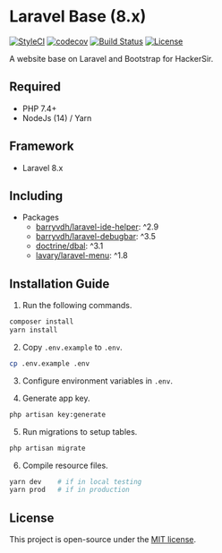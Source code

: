 # Laravel Base (8.x)
[![StyleCI](https://styleci.io/repos/65561499/shield?branch=8.x)](https://styleci.io/repos/65561499)
[![codecov](https://codecov.io/gh/HackerSir/laravel-base/branch/8.x/graph/badge.svg)](https://codecov.io/gh/HackerSir/laravel-base)
[![Build Status](https://travis-ci.org/HackerSir/laravel-base.svg?branch=8.x)](https://travis-ci.org/HackerSir/laravel-base)
[![License](https://img.shields.io/github/license/HackerSir/laravel-base.svg)](https://raw.githubusercontent.com/HackerSir/laravel-base/master/LICENSE)

A website base on Laravel and Bootstrap for HackerSir.

## Required
- PHP 7.4+
- NodeJs (14) / Yarn

## Framework
- Laravel 8.x

## Including
- Packages
  - [barryvdh/laravel-ide-helper](https://github.com/barryvdh/laravel-ide-helper): ^2.9
  - [barryvdh/laravel-debugbar](https://github.com/barryvdh/laravel-debugbar): ^3.5
  - [doctrine/dbal](https://github.com/doctrine/dbal): ^3.1
  - [lavary/laravel-menu](https://github.com/lavary/laravel-menu): ^1.8

## Installation Guide
1. Run the following commands.
```bash
composer install  
yarn install
```

2. Copy `.env.example` to `.env`.
```bash
cp .env.example .env
```

3. Configure environment variables in `.env`.

4. Generate app key.
```bash
php artisan key:generate
```

5. Run migrations to setup tables.
```bash
php artisan migrate
```

6. Compile resource files.
```bash
yarn dev    # if in local testing
yarn prod   # if in production
```

## License
This project is open-source under the [MIT license](http://opensource.org/licenses/MIT).
